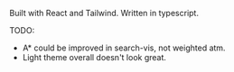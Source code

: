 Built with React and Tailwind. Written in typescript.

TODO:
 - A* could be improved in search-vis, not weighted atm.
 - Light theme overall doesn't look great.
 
